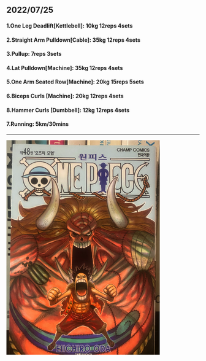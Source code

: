 ## 2022/07/25
#### 1.One Leg Deadlift\[Kettlebell\]: 10kg 12reps 4sets
#### 2.Straight Arm Pulldown\[Cable\]: 35kg 12reps 4sets
#### 3.Pullup: 7reps 3sets
#### 4.Lat Pulldown\[Machine\]: 35kg 12reps 4sets
#### 5.One Arm Seated Row\[Machine\]: 20kg 15reps 5sets
#### 6.Biceps Curls \[Machine\]: 20kg 12reps 4sets
#### 8.Hammer Curls \[Dumbbell\]: 12kg 12reps 4sets
#### 7.Running: 5km/30mins

---
<img src='./_resources/__048.png' width='400px' />
